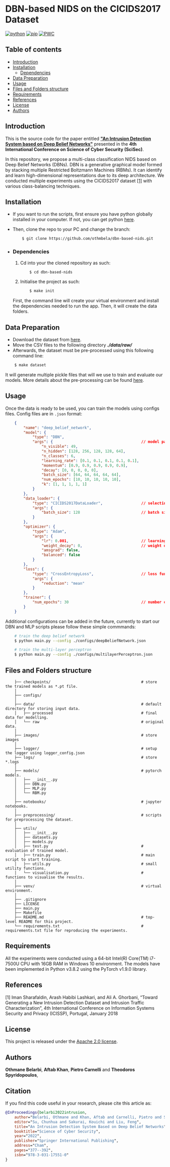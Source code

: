 # DBN-based NIDS on the CICIDS2017 Dataset
[![python](https://img.shields.io/badge/python-3.8.2-blue?style=plastic&logo=python)](https://www.python.org/downloads/release/python-382/)
[![pip](https://img.shields.io/badge/pypi-v22.1-informational?style=plastic&logo=pypi)](https://pypi.org/project/pip/22.1/)
[![PWC](https://img.shields.io/endpoint.svg?url=https://paperswithcode.com/badge/an-intrusion-detection-system-based-on-deep/network-intrusion-detection-on-cicids2017)](https://paperswithcode.com/sota/network-intrusion-detection-on-cicids2017?p=an-intrusion-detection-system-based-on-deep)

## Table of contents

* [Introduction](#introduction)
* [Installation](#installation)
    * [Dependencies](#dependencies)
* [Data Preparation](#data-preparation)
* [Usage](#usage)
* [Files and Folders structure](#files-and-folders-structure)
* [Requirements](#requirements)
* [References](#references)
* [License](#license)
* [Authors](#authors)


## Introduction

This is the source code for the paper entitled **["An Intrusion Detection System based on Deep Belief Networks"](https://arxiv.org/pdf/2207.02117.pdf)** presented in the **4th International Conference on Science of Cyber Security (SciSec)**.

In this repository, we propose a multi-class classification NIDS based on Deep Belief Networks (DBNs). DBN is a generative graphical model formed by stacking multiple Restricted Boltzmann Machines (RBMs). It can identify and learn high-dimensional representations due to its deep architecture. We conducted multiple experiments using the CICIDS2017 dataset [[1]](#1) with various class-balancing techniques.


## Installation

* If you want to run the scripts, first ensure you have python globally installed in your computer. If not, you can get python [here](https://www.python.org).
* Then, clone the repo to your PC and change the branch:
    ```bash
        $ git clone https://github.com/othmbela/dbn-based-nids.git
    ```

* ### Dependencies
    1. Cd into your the cloned repository as such:
        ```bash
            $ cd dbn-based-nids
        ```
    2. Initialise the project as such:
        ```bash
            $ make init
        ```
    First, the command line will create your virtual environment and install the dependencies needed to run the app. Then, it will create the data folders.


## Data Preparation

* Download the dataset from [here](https://www.unb.ca/cic/datasets/ids-2017.html).
* Move the CSV files to the following directory ***./data/raw/***
* Afterwards, the dataset must be pre-processed using this following command line:
```bash
    $ make dataset
```
It will generate multiple pickle files that will we use to train and evaluate our models. More details about the pre-processing can be found [here](preprocessing/README.md#data-pre-processing-of-the-cicids2017).


## Usage

Once the data is ready to be used, you can train the models using configs files. Config files are in `.json` format:
```json
    {
        "name": "deep_belief_network",
        "model": {                                       
            "type": "DBN",
            "args": {                                       // model parameters
                "n_visible": 49,
                "n_hidden": [128, 256, 128, 128, 64],
                "n_classes": 6,
                "learning_rate": [0.1, 0.1, 0.1, 0.1, 0.1],
                "momentum": [0.9, 0.9, 0.9, 0.9, 0.9],
                "decay": [0, 0, 0, 0, 0],
                "batch_size": [64, 64, 64, 64, 64],
                "num_epochs": [10, 10, 10, 10, 10],
                "k": [1, 1, 1, 1, 1]
            }
        },
        "data_loader": {
            "type": "CICIDS2017DataLoader",                 // selecting data loader
            "args": {
                "batch_size": 128                           // batch size
            }
        },
        "optimizer": {
            "type": "Adam",
            "args": {
                "lr": 0.001,                                // learning rate
                "weight_decay": 0,                          // weight decay
                "amsgrad": false,
                "balanced": false
            }
        },
        "loss": {
            "type": "CrossEntropyLoss",                     // loss function
            "args": {
                "reduction": "mean"
            }
        },
        "trainer": {
            "num_epochs": 30                                // number of training epochs
        }
    }
```

Additional configurations can be added in the future, currently to start our DBN and MLP scripts please follow these simple commmands:
```bash
    # train the deep belief network
    $ python main.py --config ./configs/deepBeliefNetwork.json

    # train the multi-layer perceptron
    $ python main.py --config ./configs/multilayerPerceptron.json
```


## Files and Folders structure

```
    ├── checkpoints/                                        # store the trained models as *.pt file.
    │
    ├── configs/
    │
    ├── data/                                               # default directory for storing input data.
    │   ├── processed                                       # final data for modelling.
    │   └── raw                                             # original data.
    │
    ├── images/                                             # store images
    │
    ├── logger/                                             # setup the logger using logger_config.json
    ├── logs/                                               # store *.logs
    │
    ├── models/                                             # pytorch models.
    │   ├── __init__.py
    │   ├── DBN.py
    │   ├── MLP.py
    │   └── RBM.py
    │
    ├── notebooks/                                          # jupyter notebooks.
    │
    ├── preprocessing/                                      # scripts for preprocessing the dataset.
    │
    ├── utils/
    │   ├── __init__.py
    │   ├── datasets.py
    │   ├── models.py
    │   ├── test.py                                         # evaluation of trained model.
    │   ├── train.py                                        # main script to start training.
    │   ├── utils.py                                        # small utility functions.
    │   └── visualisation.py                                # functions to visualise the results.
    │
    ├── venv/                                               # virtual environment.
    │
    ├── .gitignore
    ├── LICENSE
    ├── main.py
    ├── Makefile
    ├── README.md                                           # top-level README for this project.
    └── requirements.txt                                    # requirements.txt file for reproducing the experiments.
```


## Requirements

All the experiments were conducted using a 64-bit Intel(R) Core(TM) i7-7500U CPU with 16GB RAM in Windows 10 environment. The models have been implemented in Python v3.8.2 using the PyTorch v1.9.0 library.


## References
<a id="1">[1]</a> 
Iman Sharafaldin, Arash Habibi Lashkari, and Ali A. Ghorbani, 
“Toward Generating a New Intrusion Detection Dataset and Intrusion Traffic Characterization”,
4th International Conference on Information Systems Security and Privacy (ICISSP), Portugal, January 2018


## License

This project is released under the [Apache 2.0 license](LICENSE).


## Authors

**Othmane Belarbi**, **Aftab Khan**, **Pietro Carnelli** and **Theodoros Spyridopoulos**,



## Citation

If you find this code useful in your research, please cite this article as:
```bibtex
@InProceedings{belarbi2022intrusion,
    author="Belarbi, Othmane and Khan, Aftab and Carnelli, Pietro and Spyridopoulos, Theodoros",
    editor="Su, Chunhua and Sakurai, Kouichi and Liu, Feng",
    title="An Intrusion Detection System Based on Deep Belief Networks",
    booktitle="Science of Cyber Security",
    year="2022",
    publisher="Springer International Publishing",
    address="Cham",
    pages="377--392",
    isbn="978-3-031-17551-0"
}
```
